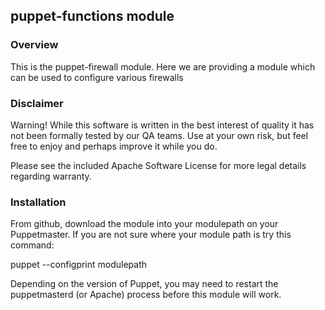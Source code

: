 ## puppet-functions module

### Overview

This is the puppet-firewall module. Here we are providing a module which can be used to configure various firewalls

### Disclaimer

Warning! While this software is written in the best interest of quality it has not been formally tested by our QA teams. Use at your own risk, but feel free to enjoy and perhaps improve it while you do.

Please see the included Apache Software License for more legal details regarding warranty.

### Installation

From github, download the module into your modulepath on your Puppetmaster. If you are not sure where your module path is try this command:

  puppet --configprint modulepath

Depending on the version of Puppet, you may need to restart the puppetmasterd (or Apache) process before this module will work.
